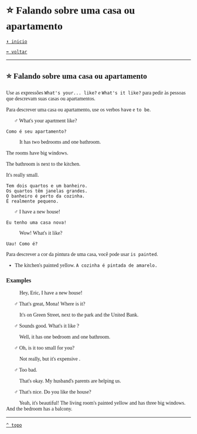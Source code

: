 <font face="Calibri">

# ⭐ Falando sobre uma casa ou apartamento

[`⬆️ inicio`](../../EF%20Route.md)

[`⬅️ voltar`](../Iniciante%202.md)

---

## ⭐ Falando sobre uma casa ou apartamento

Use as expressões `What's your... like?` e `What's it like?` para pedir às pessoas que descrevam suas casas ou apartamentos.

Para descrever uma casa ou apartamento, use os verbos `have` e `to be`.

🧔🏻‍♂️ What's your apartment like?

`Como é seu apartamento?`

👩🏻‍🦰
It has two bedrooms and one bathroom.

The rooms have big windows.

The bathroom is next to the kitchen.

It's really small.

```
Tem dois quartos e um banheiro.
Os quartos têm janelas grandes.
O banheiro é perto da cozinha. 
É realmente pequeno.
```

🧔🏻‍♂️ I have a new house!

`Eu tenho uma casa nova!`

👩🏻‍🦰 Wow! What's it like?

`Uau! Como é?`

Para descrever a cor da pintura de uma casa, você pode usar `is painted`.

+ The kitchen's painted yellow.
  `A cozinha é pintada de amarelo.`

### Examples

👩🏻‍🦰 Hey, Eric, I have a new house!

🧔🏻‍♂️ That's great, Mona! Where is it?

👩🏻‍🦰 It's on Green Street, next to the park and the United Bank.

🧔🏻‍♂️ Sounds good. What's it like ?

👩🏻‍🦰 Well, it has one bedroom and one bathroom.

🧔🏻‍♂️ Oh, is it too small for you?

👩🏻‍🦰 Not really, but it's expensive .

🧔🏻‍♂️ Too bad.

👩🏻‍🦰 That's okay. My husband's parents are helping us.

🧔🏻‍♂️ That's nice. Do you like the house?

👩🏻‍🦰 Yeah, it's beautiful! The living room's painted yellow and has three big windows. And the bedroom has a balcony.

---

[`^ topo`](#-Falando-sobre-uma-casa-ou-apartamento)
</font>
